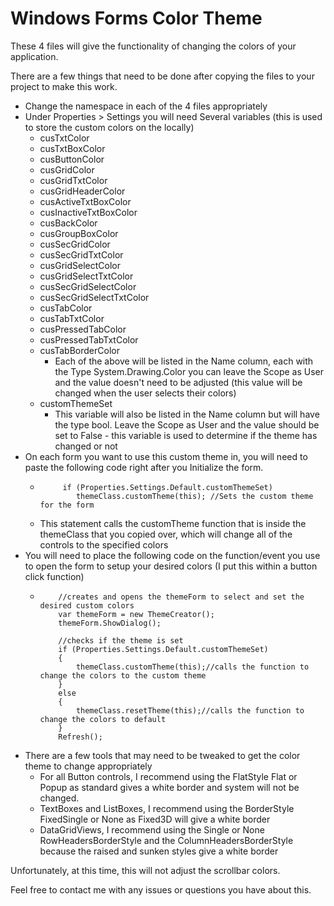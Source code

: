 # Windows Forms Color Theme

These 4 files will give the functionality of changing the colors of your application.

There are a few things that need to be done after copying the files to your project to make this work.

- Change the namespace in each of the 4 files appropriately
- Under Properties > Settings you will need Several variables (this is used to store the custom colors on the locally)
  - cusTxtColor
  - cusTxtBoxColor
  - cusButtonColor
  - cusGridColor
  - cusGridTxtColor
  - cusGridHeaderColor
  - cusActiveTxtBoxColor
  - cusInactiveTxtBoxColor
  - cusBackColor
  - cusGroupBoxColor
  - cusSecGridColor
  - cusSecGridTxtColor
  - cusGridSelectColor
  - cusGridSelectTxtColor
  - cusSecGridSelectColor
  - cusSecGridSelectTxtColor
  - cusTabColor
  - cusTabTxtColor
  - cusPressedTabColor
  - cusPressedTabTxtColor
  - cusTabBorderColor
    - Each of the above will be listed in the Name column, each with the Type System.Drawing.Color you can leave the Scope as User and the value doesn't need to be adjusted (this value will be changed when the user selects their colors)
  - customThemeSet
    - This variable will also be listed in the Name column but will have the type bool. Leave the Scope as User and the value should be set to False - this variable is used to determine if the theme has changed or not
- On each form you want to use this custom theme in, you will need to paste the following code right after you Initialize the form.
  -          if (Properties.Settings.Default.customThemeSet)
                themeClass.customTheme(this); //Sets the custom theme for the form
  - This statement calls the customTheme function that is inside the themeClass that you copied over, which will change all of the controls to the specified colors
- You will need to place the following code on the function/event you use to open the form to setup your desired colors (I put this within a button click function)
  -         //creates and opens the themeForm to select and set the desired custom colors
            var themeForm = new ThemeCreator();
            themeForm.ShowDialog(); 

            //checks if the theme is set
            if (Properties.Settings.Default.customThemeSet)
            {
                themeClass.customTheme(this);//calls the function to change the colors to the custom theme
            }
            else
            {
                themeClass.resetTheme(this);//calls the function to change the colors to default
            }
            Refresh();
- There are a few tools that may need to be tweaked to get the color theme to change appropriately
  - For all Button controls, I recommend using the FlatStyle Flat or Popup as standard gives a white border and system will not be changed.
  - TextBoxes and ListBoxes, I recommend using the BorderStyle FixedSingle or None as Fixed3D will give a white border
  - DataGridViews, I recommend using the Single or None RowHeadersBorderStyle and the ColumnHeadersBorderStyle because the raised and sunken styles give a white border
  
  
Unfortunately, at this time, this will not adjust the scrollbar colors.

Feel free to contact me with any issues or questions you have about this.
